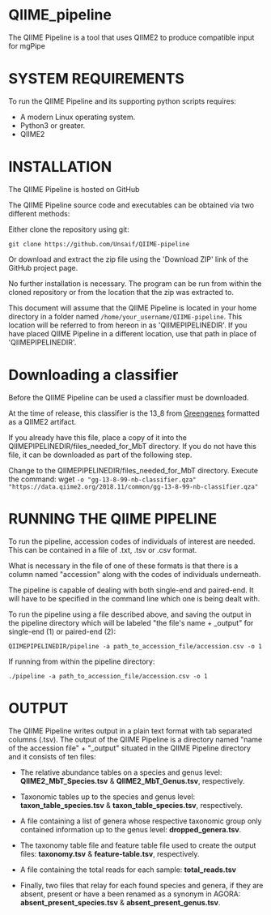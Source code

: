 # QIIME_pipeline
The QIIME Pipeline is a tool that uses QIIME2 to produce compatible input for mgPipe

# SYSTEM REQUIREMENTS
To run the QIIME Pipeline and its supporting python scripts requires:

* A modern Linux operating system.
* Python3 or greater.
* QIIME2 
    
# INSTALLATION

The QIIME Pipeline is hosted on GitHub

The QIIME Pipeline source code and executables can be obtained via two different methods:

Either clone the repository using git:

`git clone https://github.com/Unsaif/QIIME-pipeline`

Or download and extract the zip file using the 'Download ZIP' link of the GitHub project page.

No further installation is necessary. The program can be run from within the cloned repository or from the location that the zip was extracted to.

This document will assume that the QIIME Pipeline is located in your home directory in a folder named `/home/your_username/QIIME-pipeline`. This location will be referred to from hereon in as 'QIIMEPIPELINEDIR'.
If you have placed QIIME Pipeline in a different location, use that path in place of 'QIIMEPIPELINEDIR'.

# Downloading a classifier

Before the QIIME Pipeline can be used a classifier must be downloaded. 

At the time of release, this classifier is the 13_8 from [Greengenes](http://greengenes.secondgenome.com/) formatted as a QIIME2 artifact.

If you already have this file, place a copy of it into the QIIMEPIPELINEDIR/files_needed_for_MbT directory.
If you do not have this file, it can be downloaded as part of the following step.

Change to the QIIMEPIPELINEDIR/files_needed_for_MbT directory.
Execute the command:
wget
`-o "gg-13-8-99-nb-classifier.qza"
"https://data.qiime2.org/2018.11/common/gg-13-8-99-nb-classifier.qza"`

# RUNNING THE QIIME PIPELINE

To run the pipeline, accession codes of individuals of interest are needed. This can be contained in a file of .txt, .tsv or .csv format.

What is necessary in the file of one of these formats is that there is a column named "accession" along with the codes of individuals underneath. 

The pipeline is capable of dealing with both single-end and paired-end. It will have to be specified in the command line which one is being dealt with. 

To run the pipeline using a file described above, and saving the output in the pipeline directory which will be labeled "the file's name + _output" for single-end (1) or paired-end (2):

`QIIMEPIPELINEDIR/pipeline -a path_to_accession_file/accession.csv -o 1`

If running from within the pipeline directory:

`./pipeline -a path_to_accession_file/accession.csv -o 1`

# OUTPUT

The QIIME Pipeline writes output in a plain text format with tab separated columns (.tsv). The output of the QIIME Pipeline is a directory named "name of the accession file" + "_output" situated in the QIIME Pipeline directory and it consists of ten files:

* The relative abundance tables on a species and genus level: **QIIME2_MbT_Species.tsv** & **QIIME2_MbT_Genus.tsv**, respectively.
    
* Taxonomic tables up to the species and genus level: **taxon_table_species.tsv** & **taxon_table_species.tsv**, respectively.
    
* A file containing a list of genera whose respective taxonomic group only contained information up to the genus level: **dropped_genera.tsv**.
    
* The taxonomy table file and feature table file used to create the output files: **taxonomy.tsv** & **feature-table.tsv**, respectively.

* A file containing the total reads for each sample: **total_reads.tsv**
    
* Finally, two files that relay for each found species and genera, if they are absent, present or have a been renamed as a synonym in AGORA: **absent_present_species.tsv** & **absent_present_genus.tsv**.
